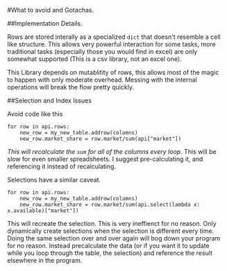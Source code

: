 #What to avoid and Gotachas.


##Implementation Details.

Rows are stored interally as a specialized `dict` that doesn't resemble a cell like structure. This allows very powerful interaction for some tasks, more traditional tasks (especially those you would find in excel) are only somewhat supported (This is a csv library, not an excel one).

This Library depends on mutablitity of rows, this allows most of the magic to happen with only moderate overhead. Messing with the internal operations will break the flow pretty quickly.

##Selection and Index Issues

Avoid code like this

    for row in api.rows:
        new_row = my_new_table.addrow(columns)
        new_row.market_share = row.market/sum(api["market"])

*This will recalculate the `sum` for all of the columns every loop*. This will be slow for even smaller spreadsheets. I suggest pre-calculating it, and referencing it instead of recalculating.

Selections have a similar caveat. 

    for row in api.rows:
        new_row = my_new_table.addrow(columns)
        new_row.market_share = row.market/sum(api.select(lambda x: x.available)["market"])

This will recreate the selection. This is very ineffienct for no reason. Only dynamically create selections when the selection is different every time. Doing the same selection over and over again will bog down your program for no reason. Instead precalculate the data (or if you want it to update while you loop through the table, the selection) and reference the result elsewhere in the program.



